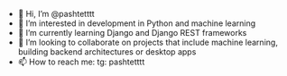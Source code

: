 - 👋 Hi, I’m @pashtetttt
- 👀 I’m interested in development in Python and machine learning
- 🌱 I’m currently learning Django and Django REST frameworks
- 💞️ I’m looking to collaborate on projects that include machine learning, building backend architectures or desktop apps
- 📫 How to reach me: tg: pashtetttt

<!---
pashtetttt/pashtetttt is a ✨ special ✨ repository because its `README.md` (this file) appears on your GitHub profile.
You can click the Preview link to take a look at your changes.
--->
